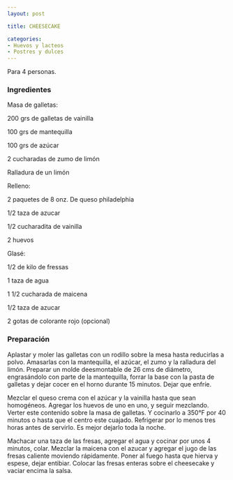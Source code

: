 ```yaml
---
layout: post

title: CHEESECAKE

categories:
- Huevos y lacteos
- Postres y dulces
---
```

Para 4 personas.

<h3>Ingredientes</h3>

Masa de galletas:

200 grs de galletas de vainilla

100 grs de mantequilla

100 grs de azúcar

2 cucharadas de zumo de limón

Ralladura de un limón

Relleno:

2 paquetes de 8 onz. De queso philadelphia

1/2 taza de azucar

1/2 cucharadita de vainilla

2 huevos

Glasé:

1/2 de kilo de fressas

1 taza de agua

1 1/2 cucharada de maicena

1/2 taza de azucar

2 gotas de colorante rojo (opcional)

<h3>Preparación</h3>

Aplastar y moler las galletas con un rodillo sobre la mesa hasta reducirlas a polvo.  Amasarlas con la mantequilla, el azúcar, el zumo y la ralladura del limón.  Preparar un molde deesmontable de 26 cms de diámetro, engrasándolo con parte de la mantequilla, forrar la base con la pasta de galletas y dejar cocer en el horno durante 15 minutos.  Dejar que enfríe.

Mezclar el queso crema con el azúcar y la vainilla hasta que sean homogéneos.  Agregar los huevos de uno en uno, y seguir mezclando.  Verter este contenido sobre la masa de galletas.  Y cocinarlo a 350°F por 40 minutos o hasta que el centro este cuajado.  Refrigerar por lo menos tres horas antes de servirlo.  Es mejor dejarlo toda la noche.

Machacar una taza de las fresas, agregar el agua y cocinar por unos 4 minutos, colar.  Mezclar la maicena con el azucar y agregar el jugo de las fresas caliente moviendo rápidamente.  Poner al fuego hasta que hierva y espese, dejar entibiar.  Colocar las fresas enteras sobre el cheesecake y vaciar encima la salsa.